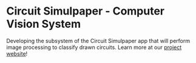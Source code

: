 # Circuit Simulpaper - Computer Vision System

Developing the subsystem of the Circuit Simulpaper app that will perform image processing to classify drawn circuits.
Learn more at our [project website](https://course.ece.cmu.edu/~ece500/projects/f23-teamb1/)!
